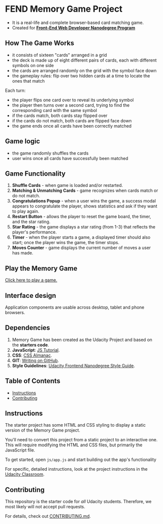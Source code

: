 # FEND Memory Game Project

- It is a real-life and complete browser-based card matching game. 
- Created for [**Front-End Web Developer Nanodegree Program**](https://eu.udacity.com/)

## How The Game Works

- it consists of sixteen "cards" arranged in a grid 
- the deck is made up of eight different pairs of cards, each with different symbols on one side
- the cards are arranged randomly on the grid with the symbol face down 
- the gameplay rules: flip over two hidden cards at a time to locate the ones that match

Each turn:

- the player flips one card over to reveal its underlying symbol
- the player then turns over a second card, trying to find the corresponding card with the same symbol
- if the cards match, both cards stay flipped over
- if the cards do not match, both cards are flipped face down
- the game ends once all cards have been correctly matched

## Game logic

- the game randomly shuffles the cards
- user wins once all cards have successfully been matched

## Game Functionality

1. **Shuffle Cards** - when game is loaded and/or restarted.
2. **Matching & Unmatching Cards** - game recognizes when cards match or do not match.
3. **Congratulations Popup** - when a user wins the game, a success modal appears to congratulate the player, shows statistics and ask if they want to play again.
4. **Restart Button** -  allows the player to reset the game board, the timer, and the star rating.
5. **Star Rating** - the game displays a star rating (from 1-3) that reflects the player's performance.
6. **Timer** - when the player starts a game, a displayed timer should also start; once the player wins the game, the timer stops.
7. **Moves Counter** - game displays the current number of moves a user has made.

## Play the Memory Game

[Click here to play a game.](https://marcinmrow.github.io/Memory-Game/)

## Interface design

Application components are usable across desktop, tablet and phone browsers.

## Dependencies

1. Memory Game has been created as the Udacity Project and based on the **starters code**.
2. **JavaScript**: [JS Tutorial](https://www.w3schools.com/js/default.asp).
3. **CSS**: [CSS Almanac](https://css-tricks.com/almanac/).
4. **GIT**: [Writing on GitHub](https://help.github.com/articles/basic-writing-and-formatting-syntax/#links).
5. **Style Guidelines**: [Udacity Frontend Nanodegree Style Guide](http://udacity.github.io/frontend-nanodegree-styleguide/index.html).

## Table of Contents

* [Instructions](#instructions)
* [Contributing](#contributing)

## Instructions

The starter project has some HTML and CSS styling to display a static version of the Memory Game project. 

You'll need to convert this project from a static project to an interactive one. This will require modifying the HTML and CSS files, but primarily the JavaScript file.

To get started, open `js/app.js` and start building out the app's functionality

For specific, detailed instructions, look at the project instructions in the [Udacity Classroom](https://classroom.udacity.com/me).

## Contributing

This repository is the starter code for _all_ Udacity students. Therefore, we most likely will not accept pull requests.

For details, check out [CONTRIBUTING.md](CONTRIBUTING.md).




